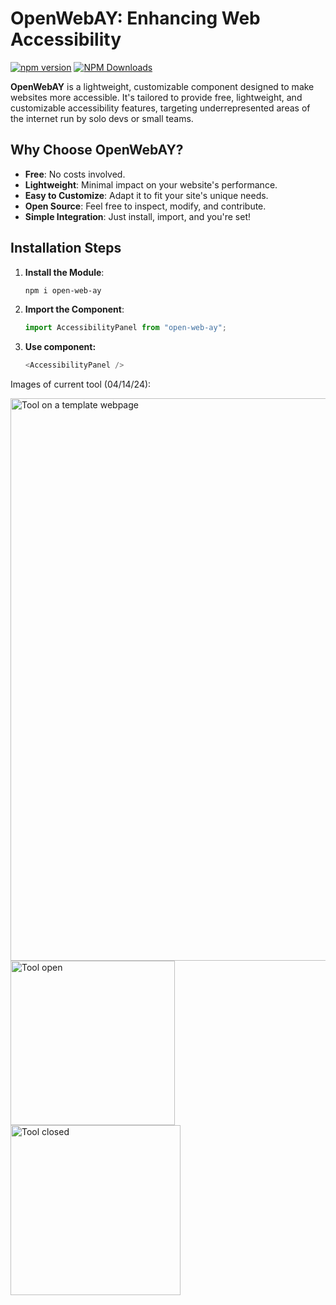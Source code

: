# OpenWebAY: Enhancing Web Accessibility
[![npm version](https://badge.fury.io/js/open-web-ay.svg)](https://badge.fury.io/js/open-web-ay)
[![NPM Downloads](https://img.shields.io/npm/dt/open-web-ay.svg?style=flat)]()  

**OpenWebAY** is a lightweight, customizable component designed to make websites more accessible. It's tailored to provide free, lightweight, and customizable accessibility features, targeting underrepresented areas of the internet run by solo devs or small teams.

## Why Choose OpenWebAY?

- **Free**: No costs involved.
- **Lightweight**: Minimal impact on your website's performance.
- **Easy to Customize**: Adapt it to fit your site's unique needs.
- **Open Source**: Feel free to inspect, modify, and contribute.
- **Simple Integration**: Just install, import, and you're set!

## Installation Steps

1. **Install the Module**: 
   ```bash
   npm i open-web-ay
2. **Import the Component**: 
   ```javascript
   import AccessibilityPanel from "open-web-ay";
3. **Use component:**
   ```javascript
   <AccessibilityPanel />

Images of current tool (04/14/24):

<img width="900" alt="Tool on a template webpage" src="https://github.com/BP-2/OpenWebAY/assets/57198128/fc284880-52c7-4c39-a08d-18efc3d146ce">
<img width="263" alt="Tool open" src="https://github.com/BP-2/OpenWebAY/assets/57198128/c4927a15-7a31-4cc5-9f19-53da709e5d90">
<img width="272" alt="Tool closed" src="https://github.com/BP-2/OpenWebAY/assets/57198128/273b3226-b712-4a75-85d4-e9b982d73946">


